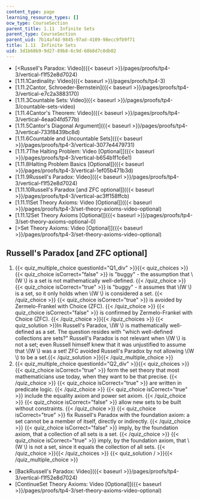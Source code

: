 ```yaml
---
content_type: page
learning_resource_types: []
ocw_type: CourseSection
parent_title: 1.11  Infinite Sets
parent_type: CourseSection
parent_uid: 7b14af4d-9845-97ad-4109-98ecc9fb9f71
title: 1.11  Infinite Sets
uid: 3d1b60b9-9d27-89b8-6c9d-68b8d7c0db02
---
```


*   [\<Russell's Paradox: Video]({{< baseurl >}}/pages/proofs/tp4-3/vertical-f1f52e8d7024)
*   [1.11.1Cardinality: Video]({{< baseurl >}}/pages/proofs/tp4-3)
*   [1.11.2Cantor, Schroeder-Bernstein]({{< baseurl >}}/pages/proofs/tp4-3/vertical-e7c2a3883170)
*   [1.11.3Countable Sets: Video]({{< baseurl >}}/pages/proofs/tp4-3/countable-sets-video)
*   [1.11.4Cantor's Theorem: Video]({{< baseurl >}}/pages/proofs/tp4-3/vertical-4eaa04fd577b)
*   [1.11.5Cantor's Diagonal Argument]({{< baseurl >}}/pages/proofs/tp4-3/vertical-733f8439bc8d)
*   [1.11.6Countable and Uncountable Sets]({{< baseurl >}}/pages/proofs/tp4-3/vertical-3077e4479731)
*   [1.11.7The Halting Problem: Video \[Optional\]]({{< baseurl >}}/pages/proofs/tp4-3/vertical-b654b1f1c6e1)
*   [1.11.8Halting Problem Basics \[Optional\]]({{< baseurl >}}/pages/proofs/tp4-3/vertical-1ef05b471b3d)
*   [1.11.9Russell's Paradox: Video]({{< baseurl >}}/pages/proofs/tp4-3/vertical-f1f52e8d7024)
*   [1.11.10Russell's Paradox \[and ZFC optional\]]({{< baseurl >}}/pages/proofs/tp4-3/vertical-ac3ff158ffcb)
*   [1.11.11Set Theory Axioms: Video \[Optional\]]({{< baseurl >}}/pages/proofs/tp4-3/set-theory-axioms-video-optional)
*   [1.11.12Set Theory Axioms \[Optional\]]({{< baseurl >}}/pages/proofs/tp4-3/set-theory-axioms-optional-0)
*   [\>Set Theory Axioms: Video \[Optional\]]({{< baseurl >}}/pages/proofs/tp4-3/set-theory-axioms-video-optional)

Russell's Paradox \[and ZFC optional\]
--------------------------------------

  

1.  {{< quiz_multiple_choice questionId="Q1_div" >}}{{< quiz_choices >}}{{< quiz_choice isCorrect="false" >}}&nbsp;is "buggy" - the assumption that \\(W \\) is a set is not mathematically well-defined.&nbsp;{{< /quiz_choice >}}
    {{< quiz_choice isCorrect="true" >}}&nbsp;is "buggy" - it assumes that \\(W \\) is a set, so it only holds when \\(W \\) is considered a set.&nbsp;{{< /quiz_choice >}}
    {{< quiz_choice isCorrect="true" >}}&nbsp;is avoided by Zermelo-Frankel with Choice (ZFC).&nbsp;{{< /quiz_choice >}}
    {{< quiz_choice isCorrect="false" >}}&nbsp;is confirmed by Zermelo-Frankel with Choice (ZFC).&nbsp;{{< /quiz_choice >}}{{< /quiz_choices >}}
    {{< quiz_solution >}}In Russell's Paradox, \\(W \\) is mathematically well-defined as a set. The question resides with "which well-defined collections are sets?" Russell's Paradox is not relevant when \\(W \\) is not a set; even Russell himself knew that it was unjustified to assume that \\(W \\) was a set! ZFC avoided Russell's Paradox by not allowing \\(W \\) to be a set.{{< /quiz_solution >}}{{< /quiz_multiple_choice >}}
2.  {{< quiz_multiple_choice questionId="Q2_div" >}}{{< quiz_choices >}}{{< quiz_choice isCorrect="true" >}}&nbsp;form the set theory that most mathematicians use today, when they want to be that precise.&nbsp;{{< /quiz_choice >}}
    {{< quiz_choice isCorrect="true" >}}&nbsp;are written in predicate logic.&nbsp;{{< /quiz_choice >}}
    {{< quiz_choice isCorrect="true" >}}&nbsp;include the equality axiom and power set axiom.&nbsp;{{< /quiz_choice >}}
    {{< quiz_choice isCorrect="false" >}}&nbsp;allow new sets to be built without constraints.&nbsp;{{< /quiz_choice >}}
    {{< quiz_choice isCorrect="true" >}}&nbsp;fix Russell's Paradox with the foundation axiom: a set cannot be a member of itself, directly or indirectly.&nbsp;{{< /quiz_choice >}}
    {{< quiz_choice isCorrect="false" >}}&nbsp;imply, by the foundation axiom, that a collection of all sets is a set.&nbsp;{{< /quiz_choice >}}
    {{< quiz_choice isCorrect="true" >}}&nbsp;imply, by the foundation axiom, that \\(W \\) is not a set, since it equals the collection of all sets.&nbsp;{{< /quiz_choice >}}{{< /quiz_choices >}}
    {{< quiz_solution / >}}{{< /quiz_multiple_choice >}}

*   [BackRussell's Paradox: Video]({{< baseurl >}}/pages/proofs/tp4-3/vertical-f1f52e8d7024)
*   [ContinueSet Theory Axioms: Video \[Optional\]]({{< baseurl >}}/pages/proofs/tp4-3/set-theory-axioms-video-optional)